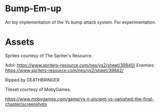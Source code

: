 # Bump-Em-up

An toy implementation of the Ys bump attack system. For experimentation.

# Assets

Sprites courtesy of The Spriter's Resource.

Adol: https://www.spriters-resource.com/nes/ys2/sheet/39840/
Enemies: https://www.spriters-resource.com/nes/ys2/sheet/39842/

Ripped by DEATHBRINGER

Tileset courtesy of MobyGames.

https://www.mobygames.com/game/ys-ii-ancient-ys-vanished-the-final-chapter/screenshots
